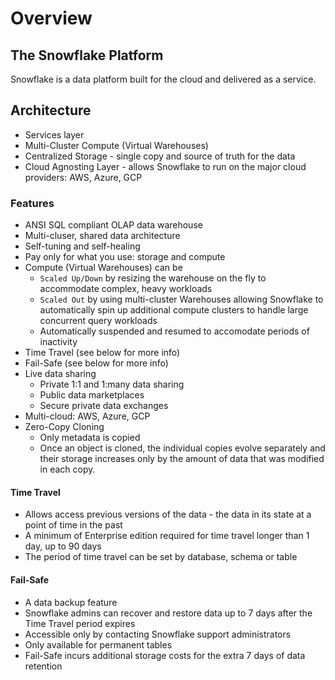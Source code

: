 # Overview #

## The Snowflake Platform ##
Snowflake is a data platform built for the cloud and delivered as a service.

## Architecture ##
* Services layer
* Multi-Cluster Compute (Virtual Warehouses)
* Centralized Storage - single copy and source of truth for the data
* Cloud Agnosting Layer - allows Snowflake to run on the major cloud providers: AWS, Azure, GCP

### Features ###
* ANSI SQL compliant OLAP data warehouse
* Multi-cluser, shared data architecture
* Self-tuning and self-healing
* Pay only for what you use: storage and compute
* Compute (Virtual Warehouses) can be
  * `Scaled Up/Down` by resizing the warehouse on the fly to accommodate complex, heavy workloads
  * `Scaled Out` by using multi-cluster Warehouses allowing Snowflake to automatically spin up additional compute clusters to handle large concurrent query workloads
  * Automatically suspended and resumed to accomodate periods of inactivity
* Time Travel (see below for more info)
* Fail-Safe (see below for more info)
* Live data sharing
  * Private 1:1 and 1:many data sharing
  * Public data marketplaces
  * Secure private data exchanges
* Multi-cloud: AWS, Azure, GCP
* Zero-Copy Cloning
  * Only metadata is copied
  * Once an object is cloned, the individual copies evolve separately and their storage increases only by the amount of data that was modified in each copy.

#### Time Travel ####
* Allows access previous versions of the data - the data in its state at a point of time in the past
* A minimum of Enterprise edition required for time travel longer than 1 day, up to 90 days
* The period of time travel can be set by database, schema or table

#### Fail-Safe ####
* A data backup feature
* Snowflake admins can recover and restore data up to 7 days after the Time Travel period expires
* Accessible only by contacting Snowflake support administrators
* Only available for permanent tables
* Fail-Safe incurs additional storage costs for the extra 7 days of data retention
